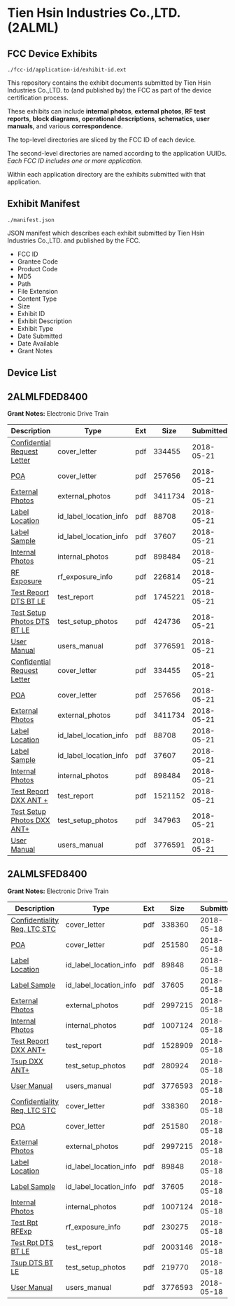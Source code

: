# Tien Hsin  Industries Co.,LTD. (2ALML)
## FCC Device Exhibits

```
./fcc-id/application-id/exhibit-id.ext
```

This repository contains the exhibit documents submitted by Tien Hsin  Industries Co.,LTD. to (and published by) the FCC as part of the device certification process.

These exhibits can include **internal photos**, **external photos**, **RF test reports**, **block diagrams**, **operational descriptions**, **schematics**, **user manuals**, and various **correspondence**.

The top-level directories are sliced by the FCC ID of each device.

The second-level directories are named according to the application UUIDs. *Each FCC ID includes one or more application.*

Within each application directory are the exhibits submitted with that application. 

## Exhibit Manifest

```
./manifest.json
```

JSON manifest which describes each exhibit submitted by Tien Hsin  Industries Co.,LTD. and published by the FCC.

- FCC ID
- Grantee Code
- Product Code
- MD5
- Path
- File Extension
- Content Type
- Size
- Exhibit ID
- Exhibit Description
- Exhibit Type
- Date Submitted
- Date Available
- Grant Notes

## Device List
## 2ALMLFDED8400
**Grant Notes:** Electronic Drive Train

| Description | Type | Ext | Size | Submitted | Available |
| ----------- | ---- | --- | ---- | --------- | --------- |
| [Confidential Request Letter](2ALMLFDED8400/43adeb773c28fecfdddcf82f110cbeda/3858840.pdf) | cover_letter | pdf | 334455 | 2018-05-21 | 2018-05-22 |
| [POA](2ALMLFDED8400/43adeb773c28fecfdddcf82f110cbeda/3858841.pdf) | cover_letter | pdf | 257656 | 2018-05-21 | 2018-05-22 |
| [External Photos](2ALMLFDED8400/43adeb773c28fecfdddcf82f110cbeda/3858836.pdf) | external_photos | pdf | 3411734 | 2018-05-21 | 2018-11-18 |
| [Label Location](2ALMLFDED8400/43adeb773c28fecfdddcf82f110cbeda/3858842.pdf) | id_label_location_info | pdf | 88708 | 2018-05-21 | 2018-05-22 |
| [Label Sample](2ALMLFDED8400/43adeb773c28fecfdddcf82f110cbeda/3858843.pdf) | id_label_location_info | pdf | 37607 | 2018-05-21 | 2018-05-22 |
| [Internal Photos](2ALMLFDED8400/43adeb773c28fecfdddcf82f110cbeda/3858837.pdf) | internal_photos | pdf | 898484 | 2018-05-21 | 2018-11-18 |
| [RF Exposure](2ALMLFDED8400/43adeb773c28fecfdddcf82f110cbeda/3858845.pdf) | rf_exposure_info | pdf | 226814 | 2018-05-21 | 2018-05-22 |
| [Test Report DTS BT LE](2ALMLFDED8400/43adeb773c28fecfdddcf82f110cbeda/3858844.pdf) | test_report | pdf | 1745221 | 2018-05-21 | 2018-05-22 |
| [Test Setup Photos DTS BT LE](2ALMLFDED8400/43adeb773c28fecfdddcf82f110cbeda/3858838.pdf) | test_setup_photos | pdf | 424736 | 2018-05-21 | 2018-11-18 |
| [User Manual](2ALMLFDED8400/43adeb773c28fecfdddcf82f110cbeda/3858839.pdf) | users_manual | pdf | 3776591 | 2018-05-21 | 2018-11-18 |
| [Confidential Request Letter](2ALMLFDED8400/ca7a40175dbcde0b7a36f7802d178e10/3858840.pdf) | cover_letter | pdf | 334455 | 2018-05-21 | 2018-05-22 |
| [POA](2ALMLFDED8400/ca7a40175dbcde0b7a36f7802d178e10/3858841.pdf) | cover_letter | pdf | 257656 | 2018-05-21 | 2018-05-22 |
| [External Photos](2ALMLFDED8400/ca7a40175dbcde0b7a36f7802d178e10/3858836.pdf) | external_photos | pdf | 3411734 | 2018-05-21 | 2018-11-18 |
| [Label Location](2ALMLFDED8400/ca7a40175dbcde0b7a36f7802d178e10/3858842.pdf) | id_label_location_info | pdf | 88708 | 2018-05-21 | 2018-05-22 |
| [Label Sample](2ALMLFDED8400/ca7a40175dbcde0b7a36f7802d178e10/3858843.pdf) | id_label_location_info | pdf | 37607 | 2018-05-21 | 2018-05-22 |
| [Internal Photos](2ALMLFDED8400/ca7a40175dbcde0b7a36f7802d178e10/3858837.pdf) | internal_photos | pdf | 898484 | 2018-05-21 | 2018-11-18 |
| [Test Report DXX ANT +](2ALMLFDED8400/ca7a40175dbcde0b7a36f7802d178e10/3858862.pdf) | test_report | pdf | 1521152 | 2018-05-21 | 2018-05-22 |
| [Test Setup Photos DXX ANT+](2ALMLFDED8400/ca7a40175dbcde0b7a36f7802d178e10/3858856.pdf) | test_setup_photos | pdf | 347963 | 2018-05-21 | 2018-11-18 |
| [User Manual](2ALMLFDED8400/ca7a40175dbcde0b7a36f7802d178e10/3858839.pdf) | users_manual | pdf | 3776591 | 2018-05-21 | 2018-11-18 |
## 2ALMLSFED8400
**Grant Notes:** Electronic Drive Train

| Description | Type | Ext | Size | Submitted | Available |
| ----------- | ---- | --- | ---- | --------- | --------- |
| [Confidentiality Req. LTC STC](2ALMLSFED8400/6d40404226afc08c9f351135f86ae2c0/3857067.pdf) | cover_letter | pdf | 338360 | 2018-05-18 | 2018-05-21 |
| [POA](2ALMLSFED8400/6d40404226afc08c9f351135f86ae2c0/3857068.pdf) | cover_letter | pdf | 251580 | 2018-05-18 | 2018-05-21 |
| [Label Location](2ALMLSFED8400/6d40404226afc08c9f351135f86ae2c0/3857069.pdf) | id_label_location_info | pdf | 89848 | 2018-05-18 | 2018-05-21 |
| [Label Sample](2ALMLSFED8400/6d40404226afc08c9f351135f86ae2c0/3857070.pdf) | id_label_location_info | pdf | 37605 | 2018-05-18 | 2018-05-21 |
| [External Photos](2ALMLSFED8400/6d40404226afc08c9f351135f86ae2c0/3857063.pdf) | external_photos | pdf | 2997215 | 2018-05-18 | 2018-11-17 |
| [Internal Photos](2ALMLSFED8400/6d40404226afc08c9f351135f86ae2c0/3857064.pdf) | internal_photos | pdf | 1007124 | 2018-05-18 | 2018-11-17 |
| [Test Report DXX ANT+](2ALMLSFED8400/6d40404226afc08c9f351135f86ae2c0/3857088.pdf) | test_report | pdf | 1528909 | 2018-05-18 | 2018-05-21 |
| [Tsup DXX ANT+](2ALMLSFED8400/6d40404226afc08c9f351135f86ae2c0/3857082.pdf) | test_setup_photos | pdf | 280924 | 2018-05-18 | 2018-11-17 |
| [User Manual](2ALMLSFED8400/6d40404226afc08c9f351135f86ae2c0/3857066.pdf) | users_manual | pdf | 3776593 | 2018-05-18 | 2018-11-17 |
| [Confidentiality Req. LTC STC](2ALMLSFED8400/5c3def4a63cc1505eec6a4c8a417c11f/3857067.pdf) | cover_letter | pdf | 338360 | 2018-05-18 | 2018-05-21 |
| [POA](2ALMLSFED8400/5c3def4a63cc1505eec6a4c8a417c11f/3857068.pdf) | cover_letter | pdf | 251580 | 2018-05-18 | 2018-05-21 |
| [External Photos](2ALMLSFED8400/5c3def4a63cc1505eec6a4c8a417c11f/3857063.pdf) | external_photos | pdf | 2997215 | 2018-05-18 | 2018-11-17 |
| [Label Location](2ALMLSFED8400/5c3def4a63cc1505eec6a4c8a417c11f/3857069.pdf) | id_label_location_info | pdf | 89848 | 2018-05-18 | 2018-05-21 |
| [Label Sample](2ALMLSFED8400/5c3def4a63cc1505eec6a4c8a417c11f/3857070.pdf) | id_label_location_info | pdf | 37605 | 2018-05-18 | 2018-05-21 |
| [Internal Photos](2ALMLSFED8400/5c3def4a63cc1505eec6a4c8a417c11f/3857064.pdf) | internal_photos | pdf | 1007124 | 2018-05-18 | 2018-11-17 |
| [Test Rpt RFExp](2ALMLSFED8400/5c3def4a63cc1505eec6a4c8a417c11f/3857072.pdf) | rf_exposure_info | pdf | 230275 | 2018-05-18 | 2018-05-21 |
| [Test Rpt DTS BT LE](2ALMLSFED8400/5c3def4a63cc1505eec6a4c8a417c11f/3857071.pdf) | test_report | pdf | 2003146 | 2018-05-18 | 2018-05-21 |
| [Tsup DTS BT LE](2ALMLSFED8400/5c3def4a63cc1505eec6a4c8a417c11f/3857065.pdf) | test_setup_photos | pdf | 219770 | 2018-05-18 | 2018-11-17 |
| [User Manual](2ALMLSFED8400/5c3def4a63cc1505eec6a4c8a417c11f/3857066.pdf) | users_manual | pdf | 3776593 | 2018-05-18 | 2018-11-17 |
